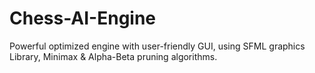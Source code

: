 # Chess-AI-Engine
Powerful optimized engine with user-friendly GUI, using SFML graphics Library, Minimax & Alpha-Beta pruning algorithms.
